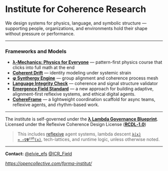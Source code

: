 # Institute for Coherence Research

We design systems for physics, language, and symbolic structure —  
supporting people, organizations, and environments hold their shape without pressure or performance.

---

### Frameworks and Models

- [**λ-Mechanics: Physics for Everyone**](public/lambda-mechanics) — pattern-first physics course that clicks into full math at the end
- [**Coherent Drift**](public/cognitive-social-systems) — identity modeling under systemic strain  
- [**φ Synthergy Engine**](public/synthergy-engine) — group alignment and coherence process mesh  
- [**Language Integrity Check**](public/help) — coherence and signal structure validator
- [**Emergence Field Standard**](public/EFS)  —  a new approach for building adaptive, alignment-first reflexive systems, and ethical digital agents.
- [**CohereFrame**](public/EFS/examples/CohereFrame/) — a lightweight coordination scaffold for async teams, reflexive agents, and rhythm-based work.

---

The institute is self-governed under the [**λ Lambda Governance Blueprint**](./public/lambda-governance-blueprint/README.md).  
Licensed under the Reflexive Coherence Design License ([**RCDL‑1.0**](./LICENSE.md))  
> This includes [reflexive](./public/EFS#5-reflexive-final-stage) agent systems, lambda descent [<code>λ(x) = −∇Φ<sup>coh</sup>(x)</code>](https://github.com/institut-forma/repo/blob/main/public/lambda-mechanics/02-coherence.md#4-the-gradient-view--finding-the-way-down), tech-lattices, and runtime logic, unless otherwise noted.  

---

**Contact:** [@elvie_efs](https://x.com/elvie_efs) [@ICR_Field](https://x.com/ICR_Field)

*https://opencollective.com/forma-institut/*
